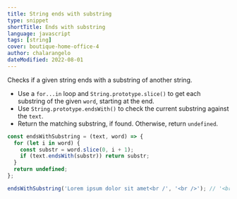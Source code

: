 ```yaml
---
title: String ends with substring
type: snippet
shortTitle: Ends with substring
language: javascript
tags: [string]
cover: boutique-home-office-4
author: chalarangelo
dateModified: 2022-08-01
---
```


Checks if a given string ends with a substring of another string.

- Use a `for...in` loop and `String.prototype.slice()` to get each substring of the given `word`, starting at the end.
- Use `String.prototype.endsWith()` to check the current substring against the `text`.
- Return the matching substring, if found. Otherwise, return `undefined`.

```js
const endsWithSubstring = (text, word) => {
  for (let i in word) {
    const substr = word.slice(0, i + 1);
    if (text.endsWith(substr)) return substr;
  }
  return undefined;
};
```

```js
endsWithSubstring('Lorem ipsum dolor sit amet<br /', '<br />'); // '<br /'
```
